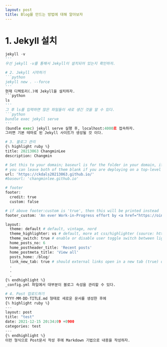 ```yaml
---
layout: post
title: Blog를 만드는 방법에 대해 알아보자
---
```


# 1. Jekyll 설치
```python
jekyll -v
'''
우선 jekyll -v를 통해서 Jekyll이 설치되어 있는지 확인하자.

# 2. Jekyll 시작하기
```python
jekyll new . --force
'''
현재 디렉토리(.)에 Jekyll을 설치하자.
```python
ls
'''
그 후 ls를 입력하면 많은 파일들이 새로 생긴 것을 알 수 있다.
```python
bundle exec jekyll serve
'''
(bundle exec) jekyll serve 실행 후, localhost:4000로 접속하자.
그러면 기본 테마로 된 Jekyll 사이트가 생성될 것 이다.

# 3. 블로그 관리
{% highlight ruby %}
title: 20213063 ChangminLee
description: Changmin

# Set this to your domain; baseurl is for the folder in your domain, if you have one -- `blog`.
# you can leave both of them blank if you are deploying on a top-level domain.
url: 'https://ckdals20213063.github.io/'
#baseurl: 'changminlee.github.io'

# footer
footer:
  credit: true
  custom: false

# if above footer:custom is 'true', then this will be printed instead
footer_custom: 'An ever Work-in-Progress effort by <a href="https://oinam.com">Oinam</a>.'

layout:
  theme: default # default, vintage, nord
  theme_highlighter: vs # default, more at css/highlighter (source: https://github.com/richleland/pygments-css)
  theme_switch: true # enable or disable user toggle switch between light and dark theme
  home_posts_no: 6
  home_postheader_title: 'Recent posts'
  home_postmeta_title: 'View all'
  posts_home: /blog/
  link_new_tab: true # should external links open in a new tab (true) or in the current tab (false)
  .
  .
  .
{% endhighlight %}
_config.yml 파일에서 대부분이 블로그 속성을 관리할 수 있다.

# 4. Post 업로드하기
YYYY-MM-DD-TITLE.md 형태로 새로운 문서를 생성한 후에
{% highlight ruby %}
---
layout: post
title: "test"
date: 2021-12-15 20:34:09 +0900
categories: test
---
{% endhighlight %}
이런 형식으로 Post문서 작성 후에 Markdown 기법으로 내용을 작성하자.
